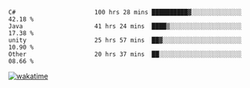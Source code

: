<!--START_SECTION:waka-->

```text
C#                      100 hrs 28 mins ██████████▓░░░░░░░░░░░░░░   42.18 %
Java                    41 hrs 24 mins  ████▒░░░░░░░░░░░░░░░░░░░░   17.38 %
unity                   25 hrs 57 mins  ██▓░░░░░░░░░░░░░░░░░░░░░░   10.90 %
Other                   20 hrs 37 mins  ██░░░░░░░░░░░░░░░░░░░░░░░   08.66 %
```

<!--END_SECTION:waka-->
[![wakatime](https://wakatime.com/badge/user/6c2f442e-41b4-42e3-bc06-d5d8203ad1da.svg)](https://wakatime.com/@6c2f442e-41b4-42e3-bc06-d5d8203ad1da)
